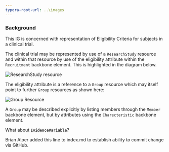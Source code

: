 ```yaml
---
typora-root-url: ..\images
---
```


### Background

This IG is concerned with representation of Eligibility Criteria for subjects in a clinical trial.

The clinical trial may be represented by use of a `ResearchStudy` resource and within that resource by use of the eligibility attribute within the `Recruitment` backbone element.  This is highlighted in the diagram below.

<img src="./ResearchStudy_UML.png" alt="ResearchStudy resource" style="zoom:100%;" />



The eligibility attribute is a reference to a `Group` resource which may itself point to further `Group` resources as shown here:

<img src="./Group_UML.png" alt="Group Resource" style="zoom:100%;" />
      

A `Group` may be described explicitly by listing members through the `Member` backbone element, but by attributes using the `Charecteristic` backbone element.



What about **`EvidenceVariable`**?

Brian Alper added this line to index.md to establish ability to commit change via GitHub.





